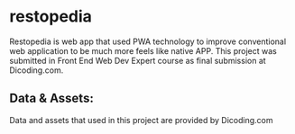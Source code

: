 # restopedia
Restopedia is web app that used PWA technology to improve conventional web application to be much more feels like native APP. This project was submitted in Front End Web Dev Expert course as final submission at Dicoding.com.

## Data & Assets:

Data and assets that used in this project are provided by Dicoding.com
